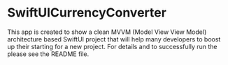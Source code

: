 # SwiftUICurrencyConverter
This app is created to show a clean MVVM (Model View View Model) architecture based SwiftUI project that will help many developers to boost up their starting for a new project. For details and to successfully run the please see the README file.
